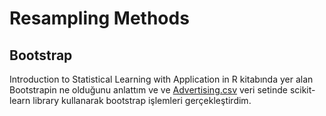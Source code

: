 
# Resampling Methods
## Bootstrap
Introduction to Statistical Learning with Application in R kitabında yer alan Bootstrapin ne olduğunu anlattım ve ve [Advertising.csv](https://www.kaggle.com/ashydv/advertising-dataset) veri setinde scikit-learn library kullanarak bootstrap işlemleri gerçekleştirdim.

